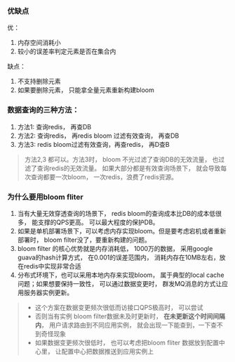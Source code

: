 ### 优缺点

优：
1. 内存空间消耗小
2. 较小的误差率判定元素是否在集合内

缺点：
1. 不支持删除元素
2. 如果要删除元素， 只能拿全量元素重新构建bloom


### 数据查询的三种方法：

1. 方法1: 查询redis， 再查DB
2. 方法2: 查询redis， 再redis bloom 过滤有效查询， 再查DB
3. 方法3: redis bloom过滤有效查询，再查redis， 再D查B

> 方法2,3 都可以。方法3时， bloom 不光过滤了查询DB的无效流量， 也过滤了查询redis的无效流量。 如果大部分都是有效查询场景下， 就会导致每次查询都要一次bloom， 一次redis，浪费了redis资源。


###  为什么要用bloom fliter

1. 当有大量无效穿透查询的场景下， redis bloom的查询成本比DB的成本低很多， 能支撑的QPS更高。 可以最大程度的保护DB。
2. 如果是单机部署场景下，可以考虑内存实现bloom。但是要考虑宕机或者重新部署时， bloom filter没了，要重新构建的问题。
3. bloom filter 的核心优势就是内存消耗低， 1000万的数据， 采用google guava的hash计算方式， 在0.001的误差范围内， 消耗内存在10MB左右，放在redis中实现非常合适
4. 分布式环境下，也可以采用本地内存来实现bloom， 属于典型的local cache 问题；如果想要保持一致性， 可以通过数据变更时， 群发MQ消息的方式让应用服务器实例更新。 

>  - 这个方案在数据变更频次很低而访接口QPS极高时， 可以尝试
>  - 否则当有实例 bloom filter数据未及时更新时， **在未更新这个时间间隔内**， 用户请求路由到不同应用实例， 就会出现一下能查到，一下查不到奇怪现象
> - 如果数据变更频次很低时， 也可以考虑把bloom fliter 数据放到配置中心里， 让配置中心把数据推送到应用实例上